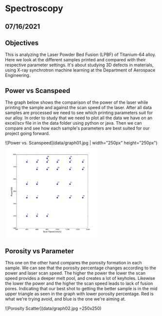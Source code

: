 # Spectroscopy

## 07/16/2021

## Objectives

This is analyzing the Laser Powder Bed Fusion (LPBF) of Titanium-64 alloy. Here we look at the different samples printed and compared with their respective parameter settings. It's about studying 3D defects in materials, using X-ray synchrotron machine learning at the Department of Aerospace Engineering.

## Power vs Scanspeed

The graph below shows the comparison of the power of the laser while printing the sample and against the scan speed of the laser. After all data samples are processed we need to see which printing   parameters suit for our alloy. In order to study that we need to plot all the data we have on an excel/scv file in in the data folder using python or java.
Then we can compare and see how each sample's parameters are best suited for our project going forward. 

![Power vs. Scanspeed](data/graph01.jpg | width="250px" height="250px") 
<img src="data/graph01.jpg" width="60%" height="60%">


## Porosity vs Parameter

This one on the other hand compares the porosity formation in each sample. We can see that the porosity percentage changes according to the power and laser scan speed. The higher the power the lower the scan speed provides a deeper melt pool, and creates a lot of keyholes. Likewise the lower the power and the higher the scan speed leads to lack of fusion pores. Indicating that our best shot to getting the better sample is in the mid upper triangle as seen in the graph with lower porosity percentage. Red is what we're trying avoid, and blue is the one we're aiming at. 

![Porosity Scatter](data/graph02.jpg =250x250)

